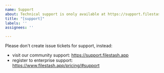 ```yaml
---
name: Support
about: Technical support is onoly available at https://support.filestash.app
title: "[support]"
labels: ''
assignees: ''

---
```


Please don't create issue tickets for support, instead:
- visit our community support: https://support.filestash.app
- register to enterprise support: https://www.filestash.app/pricing/#support
